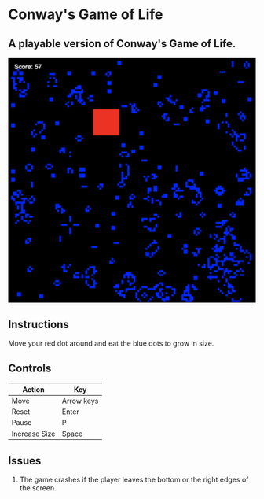 # Conway's Game of Life

## A playable version of Conway's Game of Life. 

![Screenshot of Game](/screenshot.png)

## Instructions

Move your red dot around and eat the blue dots to grow in size.

## Controls

| Action | Key |
| --- | --- |
| Move | Arrow keys |
| Reset | Enter |
| Pause | P |
| Increase Size | Space | 

## Issues

1. The game crashes if the player leaves the bottom or the right edges of the screen.

